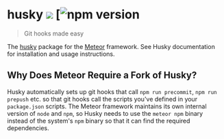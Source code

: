 # husky [![](http://img.shields.io/npm/dm/meteor-husky.svg?style=flat)](https://www.npmjs.org/package/husky) [![npm version](https://badge.fury.io/js/meteor-husky.svg)

> Git hooks made easy

The [husky](https://github.com/typicode/husky) package for the [Meteor](https://github.com/meteor/meteor) framework. See Husky documentation for installation and usage instructions.

## Why Does Meteor Require a Fork of Husky?
Husky automatically sets up git hooks that call `npm run precommit`, `npm run prepush` etc. so that git hooks call the scripts you've defined in your `package.json` scripts. The Meteor framework maintains its own internal version of `node` and `npm`, so Husky needs to use the `meteor npm` binary instead of the system's `npm` binary so that it can find the required dependencies.